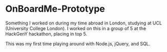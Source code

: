 # OnBoardMe-Prototype

Something I worked on during my time abroad in London, studying at UCL (University College London). I worked on this in a group of 5 at the HackGenY hackathon, placing in top 5.

This was my first time playing around with Node.js, jQuery, and SQL.
